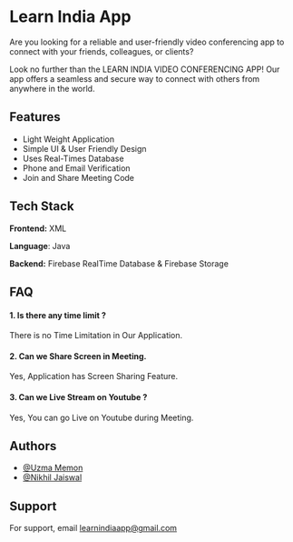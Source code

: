 # Learn India App

Are you looking for a reliable and user-friendly video conferencing app to connect with your friends, colleagues, or clients?

Look no further than the LEARN INDIA VIDEO CONFERENCING APP! Our app offers a seamless and secure way to connect with others from anywhere in the world.



## Features

- Light Weight Application
- Simple UI & User Friendly Design
- Uses Real-Times Database
- Phone and Email Verification
- Join and Share Meeting Code


## Tech Stack

**Frontend:** XML

**Language**: Java

**Backend:** Firebase RealTime Database & Firebase Storage
## FAQ

#### 1. Is there any time limit ?

There is no Time Limitation in Our Application.

#### 2. Can we Share Screen in Meeting.

Yes, Application has Screen Sharing Feature.

#### 3. Can we Live Stream on Youtube ?
Yes, You can go Live on Youtube during Meeting.


## Authors

- [@Uzma Memon]()
- [@Nikhil Jaiswal]()



## Support

For support, email learnindiaapp@gmail.com
